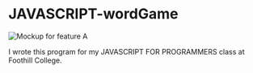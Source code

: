 # JAVASCRIPT-wordGame

![Mockup for feature A](https://github.com/Katy-katy/JAVASCRIPT-wordGame/blob/master/Screenshot_1.png)



I wrote this program for my JAVASCRIPT FOR PROGRAMMERS class at Foothill College.
